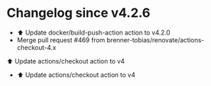 # Changelog since v4.2.6
- ⬆️ Update docker/build-push-action action to v4.2.0 
- Merge pull request #469 from brenner-tobias/renovate/actions-checkout-4.x

⬆️ Update actions/checkout action to v4 
- ⬆️ Update actions/checkout action to v4 
